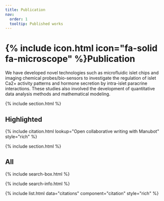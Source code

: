 ```yaml
---
title: Publication
nav:
  order: 1
  tooltip: Published works
---
```


# {% include icon.html icon="fa-solid fa-microscope" %}Publication
We have developed novel technologies such as microfluidic islet chips and imaging chemical probes/bio-sensors to investigate the regulation of islet Ca2+ activity patterns and hormone secretion by intra-islet paracrine interactions. These studies also involved the development of quantitative data analysis methods and mathematical modeling.

{% include section.html %}

## Highlighted

{% include citation.html lookup="Open collaborative writing with Manubot" style="rich" %}

{% include section.html %}

## All

{% include search-box.html %}

{% include search-info.html %}

{% include list.html data="citations" component="citation" style="rich" %}
